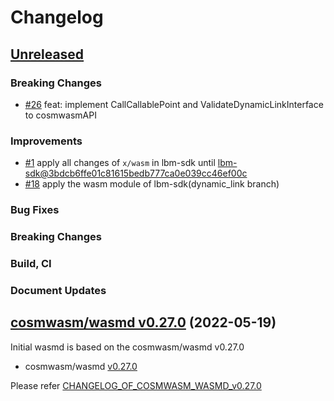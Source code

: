# Changelog

## [Unreleased](https://github.com/line/wasmd/tree/HEAD)
### Breaking Changes
* [\#26](https://github.com/Finschia/wasmd/pull/26) feat: implement CallCallablePoint and ValidateDynamicLinkInterface to cosmwasmAPI

### Improvements
* [\#1](https://github.com/line/wasmd/pull/1) apply all changes of `x/wasm` in lbm-sdk until [lbm-sdk@3bdcb6ffe01c81615bedb777ca0e039cc46ef00c](https://github.com/line/lbm-sdk/tree/3bdcb6ffe01c81615bedb777ca0e039cc46ef00c)
* [\#18](https://github.com/line/wasmd/pull/18) apply the wasm module of lbm-sdk(dynamic_link branch)

### Bug Fixes

### Breaking Changes

### Build, CI

### Document Updates


## [cosmwasm/wasmd v0.27.0](https://github.com/CosmWasm/wasmd/blob/v0.27.0/CHANGELOG.md) (2022-05-19)
Initial wasmd is based on the cosmwasm/wasmd v0.27.0

* cosmwasm/wasmd [v0.27.0](https://github.com/CosmWasm/wasmd/releases/tag/v0.27.0)

Please refer [CHANGELOG_OF_COSMWASM_WASMD_v0.27.0](https://github.com/CosmWasm/wasmd/blob/v0.27.0/CHANGELOG.md)
